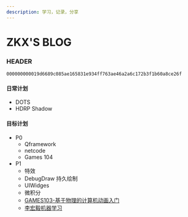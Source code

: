 ```yaml
---
description: 学习，记录，分享
---
```

# ZKX'S BLOG

### HEADER

`000000000019d6689c085ae165831e934ff763ae46a2a6c172b3f1b60a8ce26f`

#### 日常计划

  - DOTS
  - HDRP Shadow

#### 目标计划

- P0
  - Qframework
  - netcode
  - Games 104
- P1
  - 特效
  - DebugDraw 持久绘制
  - UIWidges
  - 微积分
  - [GAMES103-基于物理的计算机动画入门](https://www.bilibili.com/video/BV12Q4y1S73g)
  - [李宏毅机器学习](https://www.bilibili.com/video/BV1JE411g7XF)
